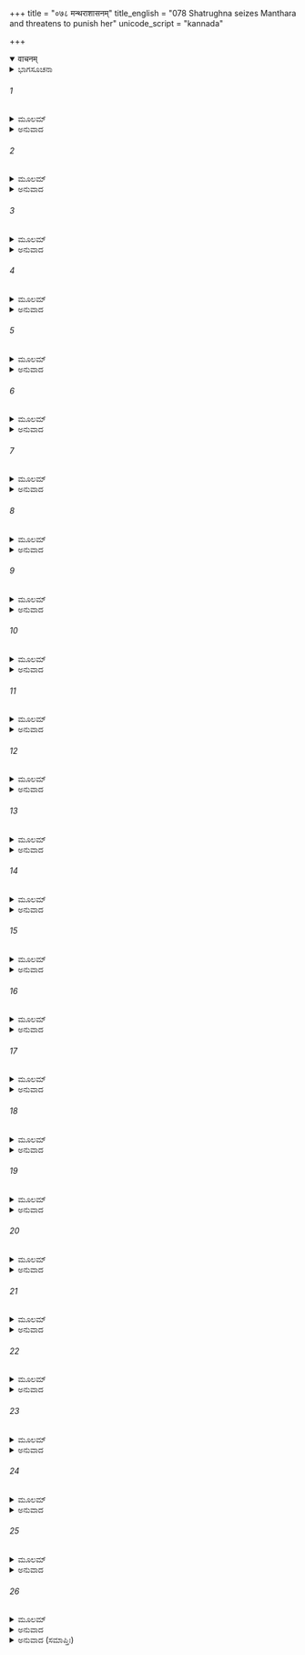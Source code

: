+++
title = "०७८ मन्थराशासनम्"
title_english = "078 Shatrughna seizes Manthara and threatens to punish her"
unicode_script = "kannada"

+++
<details open><summary>वाचनम्</summary>

<div class="audioEmbed"  caption="श्रीराम-हरिसीताराममूर्ति-घनपाठिभ्यां वचनम्" src="https://archive.org/download/Ramayana-recitation-Sriram-harisItArAmamUrti-Ghanapaati-v2/Kanda_2/Kanda_2_AYK-078-Mandhara_Shasanam.mp3"></div>
</details>



<details><summary>ಭಾಗಸೂಚನಾ</summary>

ಕ್ರುದ್ಧನಾದ ಶತ್ರುಘ್ನನಿಂದ ಮಂಥರೆಯ ಭರ್ತ್ಸನೆ, ಭರತನಿಂದ ಸಾಂತ್ವನ
</details>

###### 1


<details><summary>ಮೂಲಮ್</summary>

ಅಥ ಯಾತ್ರಾಂ ಸಮೀಹಂತಂ ಶತ್ರುಘ್ನೋಲಕ್ಷ್ಮಣಾನುಜಃ ।  
ಭರತಂ ಶೋಕಸಂತಪ್ತಮಿದಂ ವಚನಮಬ್ರವೀತ್ ॥
</details>

<details><summary>ಅನುವಾದ</summary>

ಹದಿಮೂರನೆಯ ದಿವಸದ ಕಾರ್ಯ ಪೂರ್ಣಗೊಳಿಸಿ ಶ್ರೀರಾಮನ ಬಳಿಗೆ ಹೋಗುವ ವಿಚಾರ ಮಾಡುತ್ತಾ ಶೋಕ ಸಂತಪ್ತನಾದ ಭರತನಲ್ಲಿ ಲಕ್ಷ್ಮಣನ ತಮ್ಮ ಶತ್ರುಘ್ನನು ಈ ಪ್ರಕಾರ ಹೇಳಿದನು.॥1॥
</details>

###### 2


<details><summary>ಮೂಲಮ್</summary>

ಗತಿರ್ಯಃ ಸರ್ವಭೂತಾನಾಂ ದುಃಖೇ ಕಿಂ ಪುನರಾತ್ಮನಃ ।  
ಸ ರಾಮಃ ಸತ್ತ್ವಸಂಪನ್ನಃ ಸ್ತ್ರಿಯಾ ಪ್ರವ್ರಾಜಿತೋ ವನಮ್ ॥
</details>

<details><summary>ಅನುವಾದ</summary>

ಯಾರು ದುಃಖದಲ್ಲಿ ತನ್ನ ಹಾಗೂ ಆತ್ಮೀಯ ಜನರಿಗಾಗಿ ಏನು, ಸಮಸ್ತ ಪ್ರಾಣಿಗಳಿಗೂ ಆಸರೆಕೊಡುವ ಆ ಸತ್ತ್ವಗುಣ ಸಂಪನ್ನ ಶ್ರೀರಾಮನನ್ನು ಓರ್ವ ಸ್ತ್ರೀಯಿಂದಾಗಿ ಕಾಡಿಗೆ ಕಳಿಸಲಾಯಿತು. (ಇದು ಎಷ್ಟು ಖೇದದ ಮಾತಾಗಿದೆ?॥2॥
</details>

###### 3


<details><summary>ಮೂಲಮ್</summary>

ಬಲವಾನ್ ವೀರ್ಯಸಂಪನ್ನೋ ಲಕ್ಷ್ಮಣೋ ನಾಮಯೋಽಪ್ಯಸೌ ।  
ಕಿಂ ನ ಮೋಚಯತೇ ರಾಮಂ ಕೃತ್ವಾಪಿ ಪಿತೃನಿಗ್ರಹಮ್ ॥
</details>

<details><summary>ಅನುವಾದ</summary>

ಬಲ ಮತ್ತು ಪರಾಕ್ರಮ ಸಂಪನ್ನ ಹೆಸರುವಾಸಿ ಶೂರವೀರ ಲಕ್ಷ್ಮಣನೂ ಏನನ್ನೂ ಮಾಡಲಿಲ್ಲ. ನಾನು ಕೇಳುತ್ತೇನೆ. ಅವನು ತಂದೆಯನ್ನು ಬಂಧಿಸಿಯಾದರೂ ಶ್ರೀರಾಮನನ್ನು ಈ ಸಂಕಟದಿಂದ ಏಕೆ ಪಾರು ಮಾಡಲಿಲ್ಲ.॥3॥
</details>

###### 4


<details><summary>ಮೂಲಮ್</summary>

ಪೂರ್ವಮೇವ ತು ನಿಗ್ರಾಹ್ಯಃಸಮವೇಕ್ಷ್ಯ ನಯಾನಯೌ ।  
ಉತ್ಪಥಂ ಯಃ ಸಮಾರೂಢೋ ನಾರ್ಯಾ ರಾಜಾ ವಶಂ ಗತಃ ॥
</details>

<details><summary>ಅನುವಾದ</summary>

ಮಹಾರಾಜರು ಒಬ್ಬ ನಾರಿಗೆ ವಶನಾಗಿ ಕೆಟ್ಟದಾರಿ ಹಿಡಿದಾಗ ನ್ಯಾಯಾನ್ಯಾಯದ ವಿಚಾರಮಾಡಿ ಅವನನ್ನು ಮೊದಲೇ ಬಂಧಿಸಬೇಕಿತ್ತು.॥4॥
</details>

###### 5


<details><summary>ಮೂಲಮ್</summary>

ಇತಿ ಸಂಭಾಷಮಾಣೇ ತು ಶತ್ರುಘ್ನೇ ಲಕ್ಷ್ಮಣಾನುಜೇ ।  
ಪ್ರಾಗ್ದ್ವಾರೇಽಭೂತ್ತದಾ ಕುಬ್ಜಾ ಸರ್ವಾಭರಣಭೂಷಿತಾ ॥
</details>

<details><summary>ಅನುವಾದ</summary>

ಲಕ್ಷ್ಮಣನ ಅನುಜ ಶತ್ರುಘ್ನನು ಈ ಪ್ರಕಾರ ರೋಷಗೊಂಡು ಮಾತನಾಡುತ್ತಿರುವಾಗಲೇ ಕುಬ್ಜೆಯು ಸರ್ವಾಭರಣ ಭೂಷಿತೆಯಾಗಿ ಆ ಅರಮನೆಯ ಪೂರ್ವದ್ವಾರದಲ್ಲಿ ಬಂದು ನಿಂತುಕೊಂಡಳು.॥5॥
</details>

###### 6


<details><summary>ಮೂಲಮ್</summary>

ಲಿಪ್ತಾ ಚಂದನಸಾರೇಣ ರಾಜವಸ್ತ್ರಾಣಿ ಬಿಭ್ರತೀ ।  
ವಿವಿಧಂ ವಿವಿಧೈಸ್ತೈಸ್ತೈರ್ಭೂಷಣೈಶ್ಚ ವಿಭೂಷಿತಾ ॥
</details>

<details><summary>ಅನುವಾದ</summary>

ಶರೀರಕ್ಕೆಲ್ಲ ಉತ್ತಮೋತ್ತಮ ಚಂದನವನ್ನು ಪೂಸಿಕೊಂಡಿದ್ದಳು ಹಾಗೂ ಅವಳು ಮಹಾರಾಣಿಯರು ಉಡಲು ಯೋಗ್ಯವಾದ ವಸ್ತ್ರಗಳನ್ನು ಧರಿಸಿ ಬಗೆ-ಬಗೆಯ ಒಡವೆಗಳಿಂದ ಅಲಂಕರಿಸಿಕೊಂಡು ಅಲ್ಲಿಗೆ ಬಂದಿದ್ದಳು.॥6॥
</details>

###### 7


<details><summary>ಮೂಲಮ್</summary>

ಮೇಖಲಾದಾಮಭಿಶ್ಚಿತ್ರೈರನ್ಯೈಶ್ಚ ವರಭೂಷಣೈಃ ।  
ಬಭಾಸೇ ಬಹುಭಿರ್ಬದ್ಧಾ ರಜ್ಜುಭಿರಿವ ವಾನರೀ ॥
</details>

<details><summary>ಅನುವಾದ</summary>

ಸೊಂಟಕ್ಕೆ ವಿಚಿತ್ರವಾದ ಒಡ್ಯಾಣವನ್ನು ಹಾಗೂ ಅನೇಕ ಸುಂದರ ಅಲಂಕಾರಗಳಿಂದ ಸಿಂಗರಿಸಿಕೊಂಡು ಬಂದಿರುವ ಆಕೆಯು ಹಗ್ಗಗಳಿಂದ ಕಟ್ಟಿ ತಂದಿರುವ ಹೆಣ್ಣು ಕೋತಿಯಂತೆ ಕಾಣುತ್ತಿದ್ದಳು.॥7॥
</details>

###### 8


<details><summary>ಮೂಲಮ್</summary>

ತಾಂ ಸಮೀಕ್ಷ್ಯ ತದಾ ದ್ವಾಃಸ್ಥೋಭೃಶಂ ಪಾಪಸ್ಯ ಕಾರಿಣೀಮ್ ।  
ಗೃಹೀತ್ವಾಕರುಣಂ ಕುಬ್ಜಾಂ ಶತ್ರುಘ್ನಾಯ ನ್ಯವೇದಯತ್ ॥
</details>

<details><summary>ಅನುವಾದ</summary>

ಎಲ್ಲ ಅನಾಹುತಗಳ ಬೇರು ಆಕೆಯೇ ಆಗಿದ್ದಳು. ಅವಳೇ ಶ್ರೀರಾಮನ ವನವಾಸರೂಪೀ ಪಾಪದ ಮೂಲ ಕಾರಣಳಾಗಿದ್ದಳು. ಆಕೆಯನ್ನು ನೋಡುತ್ತಲೇ ದ್ವಾರ ಪಾಲಕರು ಅವಳನ್ನು ಹಿಡಿದು ನಿರ್ದಯತೆಯಿಂದ ಎಳೆದಾಡುತ್ತಾ ಶತ್ರುಘ್ನನ ಕೈಗೆ ಒಪ್ಪಿಸಿ ಈ ರೀತಿ ಹೇಳಿದರು.॥8॥
</details>

###### 9


<details><summary>ಮೂಲಮ್</summary>

ಯಸ್ಯಾಃ ಕೃತೇ ವನೇ ರಾಮೋ ನ್ಯಸ್ತದೇಹಶ್ಚ ವಃ ಪಿತಾ ।  
ಸೇಯಂ ಪಾಪಾ ನೃಶಂಸಾ ಚ ತಸ್ಯಾಃ ಕುರುಯಥಾಮತಿ ॥
</details>

<details><summary>ಅನುವಾದ</summary>

ರಾಜಕುಮಾರಾ! ಕ್ರೂರಕರ್ಮ ಮಾಡುವ ಈ ಪಾಪಿಯಿಂದಲೇ ಶ್ರೀರಾಮನು ವನವಾಸಕ್ಕೆ ಹೋಗಬೇಕಾಯಿತು ಮತ್ತು ನಿಮ್ಮ ತಂದೆಯವರು ಶರೀರ ತ್ಯಜಸಿದರು. ನೀವು ಈಕೆಗೆ ಉಚಿತವೆಸಿದ ಶಿಕ್ಷೆ ಕೊಡಿರಿ.॥9॥
</details>

###### 10


<details><summary>ಮೂಲಮ್</summary>

ಶತ್ರುಘ್ನಶ್ಚ ತದಾಜ್ಞಾಯ ವಚನಂ ಭೃಶದುಃಖಿತಃ ।  
ಅಂತಃಪುರಚರಾನ್ ಸರ್ವಾನಿತ್ಯುವಾಚ ಧೃತವ್ರತಃ ॥
</details>

<details><summary>ಅನುವಾದ</summary>

ದ್ವಾರಪಾಲಕನ ಮಾತನ್ನು ಕೇಳಿ ಶತ್ರುಘ್ನನ ದುಃಖ ಇನ್ನೂ ಹೆಚ್ಚಾಯಿತು. ಅವನು ತನ್ನ ಕರ್ತವ್ಯವನ್ನು ನಿಶ್ಚಯಿಸಿ, ಅಂತಃಪುರದಲ್ಲಿರುವ ಎಲ್ಲ ಜನರು ಕೇಳುವಂತೆ ಇಂತೆಂದನು.॥10॥
</details>

###### 11


<details><summary>ಮೂಲಮ್</summary>

ತೀವ್ರಮುತ್ಪಾದಿತಂ ದುಃಖಂ ಭ್ರಾತೃಣಾಂ ಮೇತಥಾ ಪಿತುಃ ।  
ಯಥಾ ಸೇಯಂ ನೃಶಂಸಸ್ಯ ಕರ್ಮಣಃ ಲಮಶ್ನುತಾಮ್ ॥
</details>

<details><summary>ಅನುವಾದ</summary>

ಈ ಪಾಪಿನಿಯು ನನ್ನ ಅಣ್ಣಂದಿರಿಗೆ ಹಾಗೂ ತಂದೆಗೆ ಸಹ ದುಃಖವನ್ನು ಕೊಟ್ಟಿರುವಂತೆಯೇ ಈ ಕ್ರೂರಕರ್ಮದ ದುಃಖದ ಫಲ ಅನುಭವಿಸಲಿ.॥11॥
</details>

###### 12


<details><summary>ಮೂಲಮ್</summary>

ಏವಮುಕ್ತ್ವಾ ತು ತೇನಾಶು ಸಖೀಜನಸಮಾವೃತಾ ।  
ಗೃಹೀತಾ ಬಲವತ್ ಕುಬ್ಜಾ ಸಾ ತದ್ ಗೃಹಮನಾದಯತ್ ॥
</details>

<details><summary>ಅನುವಾದ</summary>

ಹೀಗೆ ಹೇಳಿ ಸಖಿಯರಿಂದ ಸುತ್ತುವರಿದ ಕುಬ್ಜೆಯನ್ನು ಕೂಡಲೇ ಬಲವಾಗಿ ಹಿಡಿದುಕೊಂಡನು. ಅವಳು ಭಯದಿಂದ ಕಿರುಚಾಡಿದಾಗ ಇಡೀ ಅರಮನೆ ಪ್ರತಿಧ್ವನಿಸಿತು.॥12॥
</details>

###### 13


<details><summary>ಮೂಲಮ್</summary>

ತತಃ ಸುಭೃಶಸಂತಪ್ತಸ್ತಸ್ಯಾಃ ಸರ್ವಃ ಸಖೀಜನಃ ।  
ಕ್ರುದ್ಧಮಾಜ್ಞಾಯ ಶತ್ರುಘ್ನಂ ವಿಪಲಾಯತ ಸರ್ವಶಃ ॥
</details>

<details><summary>ಅನುವಾದ</summary>

ಮತ್ತೆ ಆಕೆಯ ಸಖಿಯರು ಅತ್ಯಂತ ಸಂತಪ್ತರಾಗಿ, ಶತ್ರುಘ್ನನು ಕುಪಿತನಾಗಿರುವುದನ್ನು ಕಂಡು ಎಲ್ಲರೂ ಓಡಿಹೋದರು.॥13॥
</details>

###### 14


<details><summary>ಮೂಲಮ್</summary>

ಅಮಂತ್ರಯತ ಕೃತ್ಸ್ನಶ್ಚ ತಸ್ಯಾಃ ಸರ್ವಃ ಸಖೀಜನಃ ।  
ಯಥಾಯಂ ಸಮುಪಕ್ರಾಂತೋ ನಿಃಶೇಷಂ ನಃ ಕರಿಷ್ಯತಿ ॥
</details>

<details><summary>ಅನುವಾದ</summary>

ಅವರೆಲ್ಲ ಒಂದೆಡೆ ಸೇರಿ ಪರಸ್ಪರ ಮಾತನಾಡಿಕೊಂಡರು - ಶತ್ರುಘ್ನನು ಬಲವಾಗಿ ಈಕೆಯನ್ನು ಹಿಡಿದಿರುವುದನ್ನು ನೋಡಿದರೆ ನಮ್ಮಲ್ಲಿ ಯಾರನ್ನೂ ಜೀವಂತವಾಗಿ ಬಿಡುವುದಿಲ್ಲ ಅಂತ ಅನಿಸುತ್ತದೆ.॥14॥
</details>

###### 15


<details><summary>ಮೂಲಮ್</summary>

ಸಾನುಕ್ರೋಶಾಂ ವದಾನ್ಯಾಂ ಚ ಧರ್ಮಜ್ಞಾಂ ಚ ಯಶಸ್ವಿನೀಮ್ ।  
ಕೌಸಲ್ಯಾಂ ಶರಣಂ ಯಾಮಃ ಸಾ ಹಿ ನೋಽಸ್ತಿ ಧ್ರುವಾ ಗತಿಃ ॥
</details>

<details><summary>ಅನುವಾದ</summary>

ಆದ್ದರಿಂದ ನಾವು ಪರಮ ದಯಾಳು, ಉದಾರ, ಧರ್ಮಜ್ಞ ಮತ್ತು ಯಶಸ್ವಿನೀ ಮಹಾರಾಣಿ ಕೌಸಲ್ಯೆಗೆ ಶರಣಾಗುವಾ. ಈಗ ಆಕೆಯೇ ನಮಗೆ ನಿಶ್ಚಲಗತಿಯಾಗಿದ್ದಾಳೆ.॥15॥
</details>

###### 16


<details><summary>ಮೂಲಮ್</summary>

ಸ ಚ ರೋಷೇಣ ಸಂವೀತಃ ಶತ್ರುಘ್ನಃ ಶತ್ರುಶಾಸನಃ ।  
ವಿಚಕರ್ಷ ತದಾ ಕುಬ್ಜಾಂ ಕ್ರೋಶಂತೀಂ ಪೃಥಿವೀತಲೇ ॥
</details>

<details><summary>ಅನುವಾದ</summary>

ಶತ್ರುದಮನ ಶತ್ರುಘ್ನನು ರೋಷಗೊಂಡು ಕುಬ್ಜೆಯನ್ನು ನೆಲದಲ್ಲಿ ಎಳೆದಾಡಿದನು. ಆಗ ಅವಳು ಜೋರಾಗಿ ಕೂಗುತ್ತಿದ್ದಳು.॥16॥
</details>

###### 17


<details><summary>ಮೂಲಮ್</summary>

ತಸ್ಯಾಂ ಹ್ಯಾಕೃಷ್ಯಮಾಣಾಯಾಂ ಮಂಥರಾಂಯಾಂತತಸ್ತತಃ ।  
ಚಿತ್ರಂ ಬಹುವಿಧಂ ಭಾಂಡಂ ಪೃಥಿವ್ಯಾಂ ತದ್ವ್ಯಶೀರ್ಯತ ॥
</details>

<details><summary>ಅನುವಾದ</summary>

ಮಂಥರೆಯನ್ನು ಹೀಗೆ ಎಳೆದಾಡುತ್ತಿರುವಾಗ ಆಕೆಯ ನಾನಾ ರೀತಿಯ ಒಡವೆಗಳು ಕಡಿದು ನೆಲದಲ್ಲಿ ಎಲ್ಲೆಡೆ ಚೆಲ್ಲಾಪಿಲ್ಲಿಯಾಗಿ ಬಿದ್ದಿದ್ದವು.॥17॥
</details>

###### 18


<details><summary>ಮೂಲಮ್</summary>

ತೇನ ಭಾಂಡೇನ ಸಂಕೀರ್ಣಂಶ್ರೀಮದ್ ರಾಜನಿವೇಶನಮ್ ।  
ಅಶೋಭತ ತದಾ ಭೂಯಃ ಶಾರದಂ ಗಗನಂ ಯಥಾ ॥
</details>

<details><summary>ಅನುವಾದ</summary>

ಆಭೂಷಣಗಳ ಆ ತುಂಡುಗಳಿಂದ ಶೋಭಾಸಂಪನ್ನ ವಿಶಾಲವಾದ ಆ ಅರಮನೆ ನಕ್ಷತ್ರಮಾಲೆಗಳಿಂದ ಅಲಂಕೃತವಾದ ಶರತ್ಕಾಲದ ಆಕಾಶದಂತೆ ಹೆಚ್ಚು ಶೋಭಿಸುತ್ತಿತ್ತು.॥18॥
</details>

###### 19


<details><summary>ಮೂಲಮ್</summary>

ಸ ಬಲೀ ಬಲವತ್ಕ್ರೋಧಾದ್ ಗೃಹೀತ್ವಾ ಪುರುಷರ್ಷಭಃ ।  
ಕೈಕೇಯೀಮಭಿನಿರ್ಭರ್ತ್ಯ್ಸ ಬಭಾಷೇ ಪರುಷಂವಚಃ ॥
</details>

<details><summary>ಅನುವಾದ</summary>

ಬಲವಂತನಾದ ನರಶ್ರೇಷ್ಠ ಶತ್ರುಘ್ನನು ರೋಷಗೊಂಡು ಮಂಥರೆಯನ್ನು ಜೋರಾಗಿ ಅಪ್ಪಳಿಸಿ ಎಳೆದಾಡುತ್ತಿರುವಾಗ ಆಕೆಯನ್ನು ಬಿಡಿಸಲು ಕೈಕೇಯಿಯು ಅವನ ಬಳಿಗೆ ಬಂದಳು. ಆಗ ಅವನು ಆಕೆಯನ್ನು ಧಿಕ್ಕರಿಸುತ್ತಾ, ಕಠೋರವಾದ ಮಾತುಗಳನ್ನಾಡಿ, ಸಿಟ್ಟಿನಿಂದ ಗದರಿಸಿದನು.॥19॥
</details>

###### 20


<details><summary>ಮೂಲಮ್</summary>

ತೈರ್ವಾಕ್ಯೈಃ ಪರುಷೈರ್ದುಃಖೈಃ ಕೈಕೇಯೀ ಭೃಶದುಃಖಿತಾ ।  
ಶತ್ರುಘ್ನಭಯಸಂತ್ರಸ್ತಾ ಪುತ್ರಂ ಶರಣಮಾಗತಾ ॥
</details>

<details><summary>ಅನುವಾದ</summary>

ಶತ್ರುಘ್ನನ ಆ ಮಾತುಗಳು ಬಹಳ ದುಃಖದಾಯಕವಾಗಿದ್ದವು. ಅವನ್ನು ಕೇಳಿ ಕೈಕೇಯಿಗೆ ತುಂಬಾ ದುಃಖವಾಯಿತು. ಅವಳು ಶತ್ರುಘ್ನನ ಭಯದಿಂದ ನಡುಗಿ ಹೋಗಿ, ತನ್ನ ಪುತ್ರನಲ್ಲಿ ಶರಣಾದಳು.॥20॥
</details>

###### 21


<details><summary>ಮೂಲಮ್</summary>

ತಂ ಪ್ರೇಕ್ಷ್ಯ ಭರತಃ ಕ್ರುದ್ಧಂ ಶತ್ರುಘ್ನಮಿದಮಬ್ರವೀತ್ ।  
ಅವಧ್ಯಾಃ ಸರ್ವಭೂತಾನಾಂ ಪ್ರಮದಾಃ ಕ್ಷಮ್ಯತಾಮಿತಿ ॥
</details>

<details><summary>ಅನುವಾದ</summary>

ಕ್ರೋಧಗೊಂಡ ಶತ್ರುಘ್ನನನ್ನು ನೋಡಿ ಭರತನು ಅವನಲ್ಲಿ ಹೇಳಿದನು - ಸುಮಿತ್ರಾಕುಮಾರ! ಕ್ಷಮಿಸು. ಸ್ತ್ರೀಯರು ಎಲ್ಲ ಪ್ರಾಣಿಗಳಿಗೆ ಅವಧ್ಯರಾಗಿದ್ದಾರೆ.॥21॥
</details>

###### 22


<details><summary>ಮೂಲಮ್</summary>

ಹನ್ಯಾಮಹಮಿಮಾಂ ಪಾಪಾಂ ಕೈಕೇಯೀಂದುಷ್ಟಚಾರಿಣೀಮ್ ।  
ಯದಿ ಮಾಂ ಧಾರ್ಮಿಕೋ ರಾಮೋ ನಾಸೂಯೇನ್ಮಾತೃಘಾತಕಮ್ ॥
</details>

<details><summary>ಅನುವಾದ</summary>

ಧರ್ಮಾತ್ಮಾ ಶ್ರೀರಾಮನು ಮಾತೃಘಾತಿ ಎಂದು ತಿಳಿದು ನನ್ನನ್ನು ನಿಂದಿಸದಿದ್ದರೆ ದುಷ್ಟಚಾರಿಣಿಯಾದ, ಪಾಪಿಷ್ಠೆಯಾದ ಈ ಕೈಕೇಯಿಯನ್ನು ಕೊಂದುಬಿಡುತ್ತಿದ್ದೆ.॥22॥
</details>

###### 23


<details><summary>ಮೂಲಮ್</summary>

ಇಮಾಮಪಿ ಹತಾಂ ಕುಬ್ಜಾಂ ಯದಿ ಜಾನಾತಿ ರಾಘವಃ ।  
ತ್ವಾಂ ಚ ಮಾಂ ಚೈವ ಧರ್ಮಾತ್ಮಾ ನಾಭಿಭಾಷಿಷ್ಯತೇ ಧ್ರುವಮ್ ॥
</details>

<details><summary>ಅನುವಾದ</summary>

ನಾವೀಗ ಮಂಥರೆಯನ್ನು ಕೊಂದರೂ, ಇದು ರಾಮನಿಗೇನಾದರೂ ತಿಳಿದರೆ ಧರ್ಮಾತ್ಮನಾದ ಅವನು ನಿನ್ನೊಡನೆಯಾಗಲೀ, ನನ್ನೊಡನೆಯಾಗಲೀ ಖಂಡಿತವಾಗಿ ಮಾತನಾಡಲಾರನು.॥23॥
</details>

###### 24


<details><summary>ಮೂಲಮ್</summary>

ಭರತಸ್ಯ ವಚಃ ಶ್ರುತ್ವಾ ಶತ್ರುಘ್ನೋ ಲಕ್ಷ್ಮಣಾನುಜಃ ।  
ನ್ಯವರ್ತತ ತತೋ ರೋಷಾತ್ ತಾಂ ಮುಮೋಚ ಚ ಮೂರ್ಛಿತಾಮ್ ॥
</details>

<details><summary>ಅನುವಾದ</summary>

ಭರತನ ಮಾತನ್ನು ಕೇಳಿ ಲಕ್ಷ್ಮಣಾನುಜ ಶತ್ರುಘ್ನನು ಮಂಥರೆಯ ವಧರೂಪೀ ದೋಷದಿಂದ ನಿವೃತ್ತನಾದನು ಮತ್ತು ಆಕೆಯನ್ನು ಮೂರ್ಛಿತ ಸ್ಥಿತಿಯಲ್ಲೇ ಬಿಟ್ಟುಬಿಟ್ಟನು.॥24॥
</details>

###### 25


<details><summary>ಮೂಲಮ್</summary>

ಸಾ ಪಾದಮೂಲೇ ಕೈಕೇಯ್ಯಾ ಮಂಥರಾ ನಿಪಪಾತ ಹ ।  
ನಿಃಶ್ವಸಂತಿಸುದುಃಖಾರ್ತಾ ಕೃಪಣಂ ವಿಲಲಾಪ ಹ ॥
</details>

<details><summary>ಅನುವಾದ</summary>

ಮಂಥರೆಯು ಕೈಕೇಯಿಯ ಕಾಲಿಗೆ ಬಿದ್ದು, ದೀರ್ಘವಾಗಿ ನಿಟ್ಟುಸಿರುಬಿಡುತ್ತಾ ಅತ್ಯಂತ ದುಃಖದಿಂದ ಆರ್ತಳಾಗಿ ಕರುಣಾಪೂರ್ಣವಾಗಿ ವಿಲಪಿಸತೊಡಗಿದಳು.॥25॥
</details>

###### 26


<details><summary>ಮೂಲಮ್</summary>

ಶತ್ರುಘ್ನವಿಕ್ಷೇಪವಿಮೂಢಸಂಜ್ಞಾಂ  
ಸಮೀಕ್ಷ್ಯ ಕುಬ್ಜಾಂ ಭರತಸ್ಯ ಮಾತಾ ।  
ಶನೈಃ ಸಮಾಶ್ವಾಸಯದಾರ್ತರೂಪಾಂ  
ಕ್ರೌಂಚೀಂ ವಿಲಗ್ನಾಮಿವ ವೀಕ್ಷಮಾಣಾಮ್ ॥
</details>

<details><summary>ಅನುವಾದ</summary>

ಶತ್ರುಘ್ನನು ಅಪ್ಪಳಿಸಿ ಎಳೆದಾಡುತ್ತಿರುವ ಮಂಥರೆಯು ಆರ್ತಳಾಗಿ ನಿಶ್ಚೇಷ್ಟಿತಳಾದ ಆಕೆಯನ್ನು ನೋಡಿ ಕೈಕೇಯಿಯು ನಿಧಾನವಾಗಿ ಆಕೆಗೆ ಆಶ್ವಾಸನೆಯನ್ನು ಕೊಡುತ್ತಾ, ಎಚ್ಚರಿಸತೊಡಗಿದಳು. ಆಗ ಕುಬ್ಜೆಯು ಪಂಜರದೊಳಗೆ ಬಂಧಿತವಾದ ಕ್ರೌಂಚಪಕ್ಷಿಯಂತೆ ಕಾತರಳಾಗಿ ಆಕೆಯನ್ನು ನೋಡುತ್ತಾ ಇದ್ದಳು.॥26॥
</details>

<details><summary>ಅನುವಾದ (ಸಮಾಪ್ತಿಃ)</summary>

ಶ್ರೀವಾಲ್ಮೀಕಿ ವಿರಚಿತ ಆರ್ಷರಾಮಾಯಣ ಆದಿಕಾವ್ಯದ ಅಯೋಧ್ಯಾಕಾಂಡದಲ್ಲಿ ಎಪ್ಪತ್ತೆಂಟನೆಯ ಸರ್ಗ ಪೂರ್ಣವಾಯಿತು.॥78॥
</details>
